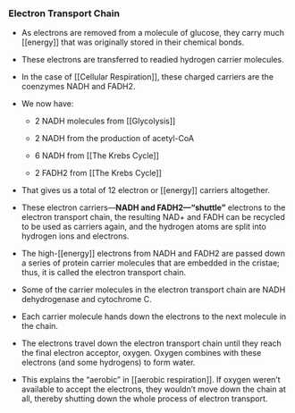 ### Electron Transport Chain

*   As electrons are removed from a molecule of glucose, they carry much [[energy]] that was originally stored in their chemical bonds.
    
*   These electrons are transferred to readied hydrogen carrier molecules.
    
*   In the case of [[Cellular Respiration]], these charged carriers are the coenzymes NADH and FADH2.
    
*   We now have:
    
    *   2 NADH molecules from [[Glycolysis]]
        
    *   2 NADH from the production of acetyl-CoA
        
    *   6 NADH from [[The Krebs Cycle]]
        
    *   2 FADH2 from [[The Krebs Cycle]]
        
*   That gives us a total of 12 electron or [[energy]] carriers altogether.
    
*   These electron carriers—**NADH and FADH2—“shuttle”** electrons to the electron transport chain, the resulting NAD+ and FADH can be recycled to be used as carriers again, and the hydrogen atoms are split into hydrogen ions and electrons.
    
*   The high-[[energy]] electrons from NADH and FADH2 are passed down a series of protein carrier molecules that are embedded in the cristae; thus, it is called the electron transport chain.
    
*   Some of the carrier molecules in the electron transport chain are NADH dehydrogenase and cytochrome C.
    
*   Each carrier molecule hands down the electrons to the next molecule in the chain.
    
*   The electrons travel down the electron transport chain until they reach the final electron acceptor, oxygen. Oxygen combines with these electrons (and some hydrogens) to form water.
    
*   This explains the “aerobic” in [[aerobic respiration]]. If oxygen weren’t available to accept the electrons, they wouldn’t move down the chain at all, thereby shutting down the whole process of electron transport.